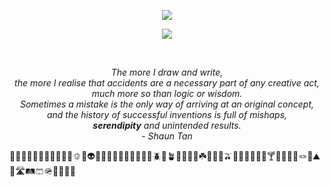 <div align="center">
  <p href="https://github.com/anuraghazra/github-readme-stats">
    <img src="https://github-readme-stats.vercel.app/api?username=kshjessica&count_private=true&hide=issues&include_all_commits=true&bg_color=00462A&title_color=f6f7f8&text_color=e6e6e6"/>
  </p>
  <p herf="https://skillicons.dev">
    <img src="https://skillicons.dev/icons?i=aws,django,docker,git,js,linux,mongodb,mysql,nestjs,nextjs,nodejs,ts&perline=6"/>
  </p>
  
  </br>
  
  <p>
    <em>
    The more I draw and write,</br>   
    the more I realise that accidents are a necessary part of any creative act,</br>  
    much more so than logic or wisdom.</br>   
    Sometimes a mistake is the only way of arriving at an original concept,</br>  
    and the history of successful inventions is full of mishaps,</br>  
    <strong>serendipity</strong> and unintended results.</br>  
    - Shaun Tan
    </em>
  </p>
</div>

🌱🍀🧶🐛🐢🍃🤢🥬💚🌲📗🫑🥎👽💚🦚🦜🐸🐊🦎🐍🐲🐉🦖🪲🦠🪴🌳🌴🌵🌿☘️🍏🍐🥝🫒🥑🥒🥦🫛🧃🥗🍸🎄🥎🧩🧵🪢🚃⛰️🚜🛣🛤🩳🪖🔋📗💵💶
